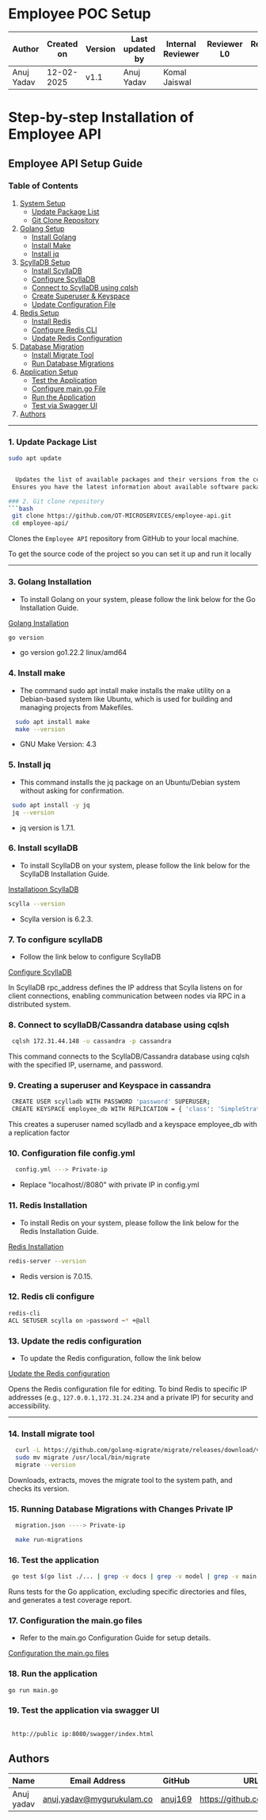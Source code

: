 # Employee POC Setup

| **Author**    | **Created on** | **Version** | **Last updated by** | **Internal Reviewer** | **Reviewer L0** | **Reviewer L1** | **Reviewer L2** |
|---------------|----------------|-------------|---------------------|-----------------------|-----------------|-----------------|-----------------|
| Anuj Yadav    | 12-02-2025     | v1.1        | Anuj Yadav          | Komal Jaiswal         |                 |                 |                 |

# Step-by-step Installation of Employee API

## Employee API Setup Guide  

### Table of Contents  
1. [System Setup](#system-setup)  
   - [Update Package List](#update-package-list)  
   - [Git Clone Repository](#git-clone-repository)  
2. [Golang Setup](#golang-setup)  
   - [Install Golang](#install-golang)  
   - [Install Make](#install-make)  
   - [Install jq](#install-jq)  
3. [ScyllaDB Setup](#scylladb-setup)  
   - [Install ScyllaDB](#install-scylladb)  
   - [Configure ScyllaDB](#configure-scylladb)  
   - [Connect to ScyllaDB using cqlsh](#connect-to-scylladb-using-cqlsh)  
   - [Create Superuser & Keyspace](#create-superuser--keyspace)  
   - [Update Configuration File](#update-configuration-file)  
4. [Redis Setup](#redis-setup)  
   - [Install Redis](#install-redis)  
   - [Configure Redis CLI](#configure-redis-cli)  
   - [Update Redis Configuration](#update-redis-configuration)  
5. [Database Migration](#database-migration)  
   - [Install Migrate Tool](#install-migrate-tool)  
   - [Run Database Migrations](#run-database-migrations)  
6. [Application Setup](#application-setup)  
   - [Test the Application](#test-the-application)  
   - [Configure main.go File](#configure-maingo-file)  
   - [Run the Application](#run-the-application)  
   - [Test via Swagger UI](#test-via-swagger-ui)  
7. [Authors](#authors)

---

### 1. Update Package List
```bash
sudo apt update


  Updates the list of available packages and their versions from the configured repositories.
 Ensures you have the latest information about available software packages before installing anything.

### 2. Git clone repository 
```bash
 git clone https://github.com/OT-MICROSERVICES/employee-api.git
 cd employee-api/
```

Clones the `Employee API` repository from GitHub to your local machine.

To get the source code of the project so you can set it up and run it locally

---


### 3.  Golang Installation 

- To install Golang on your system, please follow the link below for the Go Installation Guide.

[Golang Installation](https://github.com/snaatak-Zero-Downtime-Crew/Documentation/tree/Anuj-SCRUM-6/Common/Software%20/Golang/Installation)

```bash
go version
```
- go version go1.22.2 linux/amd64

### 4.  Install make

- The command sudo apt install make installs the make utility on a Debian-based system like Ubuntu, which is used for building and managing 
  projects from Makefiles.

```bash
  sudo apt install make
  make --version
```
- GNU Make Version: 4.3


### 5.  Install jq 
- This command installs the jq package on an Ubuntu/Debian system without asking for confirmation.
```bash
 sudo apt install -y jq
 jq --version
```
- jq version is 1.7.1.


### 6. Install scyllaDB

- To install ScyllaDB on your system, please follow the link below for the ScyllaDB Installation Guide.

[Installatioon ScyllaDB](https://github.com/snaatak-Zero-Downtime-Crew/Documentation/tree/Rohit-SCRUM-16/OT%20MS%20Understanding/Database/ScyllaDB/POC)

```bash
scylla --version
```
- Scylla version is 6.2.3.

### 7. To configure scyllaDB
- Follow the link below to configure ScyllaDB

 [Configure ScyllaDB ](https://github.com/snaatak-Zero-Downtime-Crew/Documentation/tree/0f733ece2fe86ac7ecc0bb83937310b5698e63fa/Common/Software/ScyllaDB/Configuration)

In ScyllaDB rpc_address defines the IP address that Scylla listens on for client connections, enabling communication between nodes via RPC in a distributed system.

### 8. Connect to scyllaDB/Cassandra database using cqlsh

```bash
 cqlsh 172.31.44.148 -u cassandra -p cassandra

```
This command connects to the ScyllaDB/Cassandra database using cqlsh with the specified IP, username, and password.


### 9. Creating a superuser and Keyspace in cassandra

```bash
 CREATE USER scylladb WITH PASSWORD 'password' SUPERUSER;
 CREATE KEYSPACE employee_db WITH REPLICATION = { 'class': 'SimpleStrategy', 'replication_factor': 1 };

```
This creates a superuser named scylladb and a keyspace employee_db with a replication factor


### 10.  Configuration file config.yml

```bash
  config.yml ---> Private-ip
```
- Replace "localhost//8080" with private IP in config.yml


### 11. Redis Installation  

- To install Redis on your system, please follow the link below for the Redis Installation Guide.

[ Redis Installation ](https://github.com/snaatak-Zero-Downtime-Crew/Documentation/blob/Mohit-SCRUM-12/Common/Software/Redis/Installation/README.md)

```bash
redis-server --version
```
- Redis version is 7.0.15.

### 12. Redis cli configure
```bash
redis-cli
ACL SETUSER scylla on >password ~* +@all
```

### 13. Update the redis configuration 

- To update the Redis configuration, follow the link below 

[Update the Redis configuration ](https://github.com/snaatak-Zero-Downtime-Crew/Documentation/tree/Mohit-SCRUM-12/Common/Software/Redis/Configuration)

 Opens the Redis configuration file for editing.
 To bind Redis to specific IP addresses (e.g., `127.0.0.1,172.31.24.234` and a private IP) for security and accessibility.

---

### 14. Install migrate tool
```bash
  curl -L https://github.com/golang-migrate/migrate/releases/download/v4.15.2/migrate.linux-amd64.tar.gz | tar xvz
  sudo mv migrate /usr/local/bin/migrate
  migrate --version

```
Downloads, extracts, moves the migrate tool to the system path, and checks its version.

### 15. Running Database Migrations with Changes Private IP
```bash
  migration.json ----> Private-ip

  make run-migrations

```


### 16. Test the application
```bash
 go test $(go list ./... | grep -v docs | grep -v model | grep -v main.go) -coverprofile cover.out
```
Runs tests for the Go application, excluding specific directories and files, and generates a test coverage report.


### 17. Configuration the main.go files
- Refer to the main.go Configuration Guide for setup details.

[Configuration the main.go files](https://github.com/snaatak-Zero-Downtime-Crew/Documentation/blob/Anuj-SCRUM-6/Common/Software%20/Golang/Configuration/README.md)


### 18. Run the application
```bash
go run main.go
```

### 19. Test the application via swagger UI
```bash

 http://public ip:8080/swagger/index.html
```


## Authors


| Name| Email Address      | GitHub | URL |
|-----|--------------------------|----------|---------|
|Anuj yadav |anuj.yadav@mygurukulam.co |  [anuj169](anuj169)  | https://github.com/anuj169
